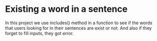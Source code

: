 # Existing a word in a sentence

In this project we use includes() method in a function to see if the words that users looking for in their sentences are exist or not. And also if they forget to fill inputs, they got error.